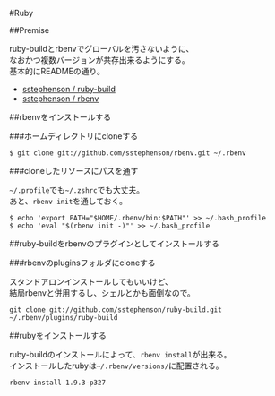 #Ruby

##Premise

ruby-buildとrbenvでグローバルを汚さないように、  
なおかつ複数バージョンが共存出来るようにする。  
基本的にREADMEの通り。  

+ [sstephenson / ruby-build](https://github.com/sstephenson/ruby-build/)
+ [sstephenson / rbenv](https://github.com/sstephenson/rbenv/)

##rbenvをインストールする

###ホームディレクトリにcloneする

    $ git clone git://github.com/sstephenson/rbenv.git ~/.rbenv

###cloneしたリソースにパスを通す

`~/.profile`でも`~/.zshrc`でも大丈夫。  
あと、`rbenv init`を通しておく。  

    $ echo 'export PATH="$HOME/.rbenv/bin:$PATH"' >> ~/.bash_profile
    $ echo 'eval "$(rbenv init -)"' >> ~/.bash_profile

##ruby-buildをrbenvのプラグインとしてインストールする

###rbenvのpluginsフォルダにcloneする

スタンドアロンインストールしてもいいけど、  
結局rbenvと併用するし、シェルとかも面倒なので。  

    git clone git://github.com/sstephenson/ruby-build.git ~/.rbenv/plugins/ruby-build

##rubyをインストールする

ruby-buildのインストールによって、`rbenv install`が出来る。  
インストールしたrubyは`~/.rbenv/versions/`に配置される。  

    rbenv install 1.9.3-p327